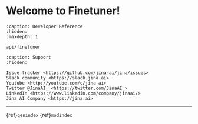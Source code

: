 # Welcome to Finetuner!

```{toctree}
:caption: Developer Reference
:hidden:
:maxdepth: 1

api/finetuner
```


```{toctree}
:caption: Support
:hidden:

Issue tracker <https://github.com/jina-ai/jina/issues>
Slack community <https://slack.jina.ai>
Youtube <http://youtube.com/c/jina-ai>
Twitter @JinaAI_ <https://twitter.com/JinaAI_>
LinkedIn <https://www.linkedin.com/company/jinaai/>
Jina AI Company <https://jina.ai>

```

---
{ref}`genindex` {ref}`modindex`

